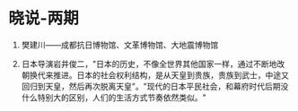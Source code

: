 # 晓说-两期

1. 樊建川——成都抗日博物馆、文革博物馆、大地震博物馆

2. 日本导演岩井俊二，"日本的历史，不像全世界其他国家一样，通过不断地改朝换代来推进。日本的社会权利结构，是从天皇到贵族，贵族到武士，中途又回归到天皇，然后再次脱离天皇"。"现代的日本平民社会，和幕府时代后期没什么特别大的区别，人们的生活方式节奏依然类似。"